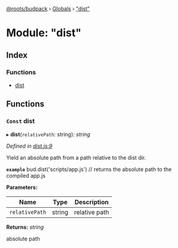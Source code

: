 [@roots/budpack](../README.md) › [Globals](../globals.md) › ["dist"](_dist_.md)

# Module: "dist"

## Index

### Functions

* [dist](_dist_.md#const-dist)

## Functions

### `Const` dist

▸ **dist**(`relativePath`: string): *string*

*Defined in [dist.js:9](https://github.com/roots/bud-support/blob/91a13d1/src/budpack/builder/api/dist.js#L9)*

Yield an absolute path from a path relative to the dist dir.

**`example`** bud.dist('scripts/app.js') // returns the absolute path to the compiled app.js

**Parameters:**

Name | Type | Description |
------ | ------ | ------ |
`relativePath` | string | relative path |

**Returns:** *string*

absolute path
